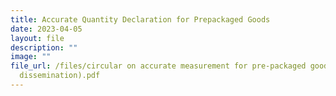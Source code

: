 ```yaml
---
title: Accurate Quantity Declaration for Prepackaged Goods
date: 2023-04-05
layout: file
description: ""
image: ""
file_url: /files/circular on accurate measurement for pre-packaged goods (2023
  dissemination).pdf
---
```

